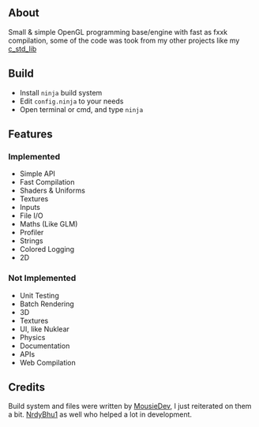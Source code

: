 ## About
Small & simple OpenGL programming base/engine with fast as fxxk compilation, 
some of the code was took from my other projects like my 
[c_std_lib](https://github.com/DevHedronYT/c_std_lib)

## Build
- Install ``ninja`` build system
- Edit ``config.ninja`` to your needs
- Open terminal or cmd, and type ``ninja``

## Features

### Implemented

- Simple API
- Fast Compilation 
- Shaders & Uniforms
- Textures
- Inputs
- File I/O 
- Maths (Like GLM)
- Profiler
- Strings
- Colored Logging
- 2D

### Not Implemented

- Unit Testing
- Batch Rendering 
- 3D
- Textures
- UI, like Nuklear
- Physics
- Documentation 
- APIs
- Web Compilation 

## Credits
Build system and files were written by [MousieDev](https://github.com/MousieDev), 
I just reiterated on them a bit. [NrdyBhu1](https://github.com/NrdyBhu1) as well
who helped a lot in development.



